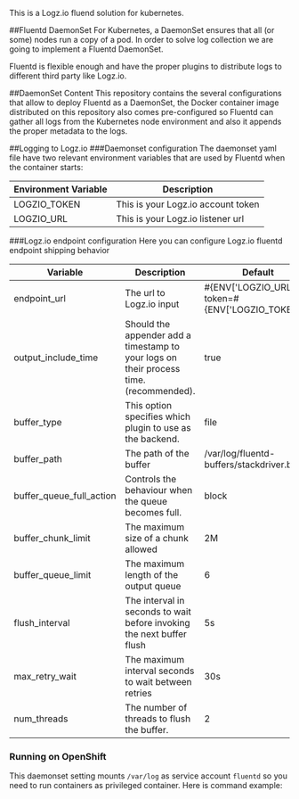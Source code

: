 This is a Logz.io fluend solution for kubernetes.

##Fluentd DaemonSet
For Kubernetes, a DaemonSet ensures that all (or some) nodes run a copy of a pod. In order to solve log collection we are going to implement a Fluentd DaemonSet.

Fluentd is flexible enough and have the proper plugins to distribute logs to different third party like Logz.io.

##DaemonSet Content
This repository contains the several configurations that allow to deploy Fluentd as a DaemonSet, the Docker container image distributed on this repository also comes pre-configured so Fluentd can gather all logs from the Kubernetes node environment and also it appends the proper metadata to the logs.

##Logging to Logz.io
###Daemonset configuration
The daemonset yaml file have two relevant environment variables that are used by Fluentd when the container starts:

| Environment Variable | Description |
|----------------------|-------------|
|   LOGZIO_TOKEN       | This is your Logz.io account token |
|   LOGZIO_URL         | This is your Logz.io listener url |

###Logz.io endpoint configuration
Here you can configure Logz.io fluentd endpoint shipping behavior

| Variable | Description | Default |
|------------------|----------------------------|---------|
| endpoint_url | The url to Logz.io input | #{ENV['LOGZIO_URL']}?token=#{ENV['LOGZIO_TOKEN']}
| output_include_time | Should the appender add a timestamp to your logs on their process time. (recommended).| true
| buffer_type |  This option specifies which plugin to use as the backend.| file
| buffer_path | The path of the buffer | /var/log/fluentd-buffers/stackdriver.buffer
| buffer_queue_full_action | Controls the behaviour when the queue becomes full.| block
| buffer_chunk_limit | The maximum size of a chunk allowed | 2M
| buffer_queue_limit | The maximum length of the output queue | 6
| flush_interval | The interval in seconds to wait before invoking the next buffer flush | 5s
| max_retry_wait | The maximum interval seconds to wait between retries | 30s
| num_threads | The number of threads to flush the buffer. | 2

### Running on OpenShift

This daemonset setting mounts `/var/log` as service account `fluentd` so you need to run containers as privileged container.
Here is command example:


